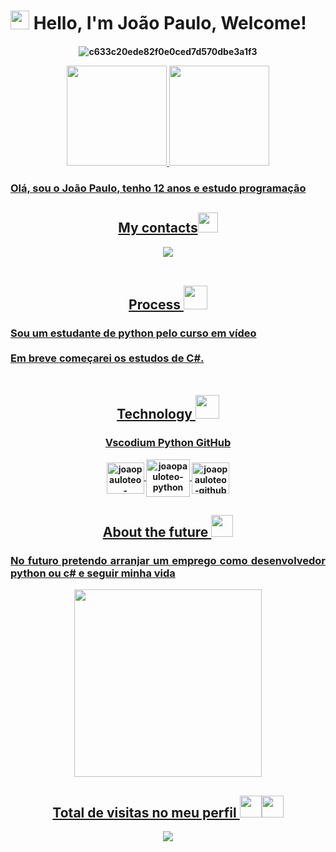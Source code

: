 <div align="justify">
  <h1><img src="https://raw.githubusercontent.com/iampavangandhi/iampavangandhi/master/gifs/Hi.gif" width="30px"> Hello, I'm João Paulo, Welcome! </h1>
  </div> <h4 align="center">
 
![c633c20ede82f0e0ced7d570dbe3a1f3](https://user-images.githubusercontent.com/70382532/138322189-2db8df52-9dcb-40a0-88a8-c365466bd33d.gif)
<div align="center">
  <a href="https://github.com/juaopauloteo">
  <img height="160em" src="[![João Paulo's GitHub stats](https://github-readme-stats.vercel.app/api?username=juaopauloteo)](https://github.com/joaopauloteo/github-readme-stats)
"/>
  <img height="160em" src="https://github-readme-stats.vercel.app/api/top-langs/?username=joaopauloteo&layout=compact&langs_count=7&theme=outrun"/>
</div>
<h3 align="justify">
 Olá, sou o João Paulo, tenho 12 anos e estudo programação  </h3>
<div align="center">
  
   ## My contacts<img src="https://github.com/TheDudeThatCode/TheDudeThatCode/blob/master/Assets/Handshake.gif" height="32px">
  
  </div>
  <div align="center">
<a href = "mailto:joaopauloteo@riseup.net"><img src="https://imgs.search.brave.com/MfvmDeILy15TCgXnUyVHxhkLkl4UuZpsOlCqhektYfc/rs:fit:689:174:1/g:ce/aHR0cHM6Ly9yaXNl/dXAubmV0L2Fib3V0/LXVzL2ltYWdlcy9y/aXNldXAubmV0LWlu/bGluZS5zdmc.svg" </a> 
    </div>
 
   <div align="center">
     <br>
      
  ## Process <img src="https://user-images.githubusercontent.com/88908428/148150018-84f67988-9fe2-41b6-b554-21f1e624a317.gif" height="38px" >

    
</div>
  <h3 align="justify">
  Sou um estudante de python pelo curso em vídeo
  <br>
  <br>
  Em breve começarei os estudos de C#.
  <br>
  <br>
  </h3>
      
  <div style="display: inline_block" align="center">
  
  ## Technology <img src="https://user-images.githubusercontent.com/88908428/148150189-d4f83f7a-2ebb-4e8f-97c9-dc1f715e8aee.gif" height="38px">
 <h3>
Vscodium
Python
GitHub
    </h3>
 <img align="center" alt="joaopauloteo-vscodium" height="50" width="60" src="https://avatars.githubusercontent.com/u/40338071?s=200&v=4">
 <img align="center" alt="joaopauloteo-python" height="60" width="70" src="https://www.python.org/static/community_logos/python-logo-inkscape.svg">
   <img align="center" alt="joaopauloteo-github" height="50" width="60" src="https://cdns.iconmonstr.com/wp-content/releases/preview/2012/240/iconmonstr-github-2.png">
 
  <div align="center">
    
  ## About the future <img src="https://github.com/TheDudeThatCode/TheDudeThatCode/blob/master/Assets/Earth.gif" width="35px">

 </div>
  
<h3 align="justify">
No futuro pretendo arranjar um emprego como desenvolvedor python ou c# e seguir minha vida  </h3>
    
<div>
  <div align="center">
  <img src="https://user-images.githubusercontent.com/88908428/144766657-52386c96-2e59-4d19-a289-e0278b1d4101.jpg" width="300px" />
  </div>
 <div align="center">
  
 ## Total de visitas no meu perfil <img src="https://user-images.githubusercontent.com/88908428/148150331-4a66edea-da15-4eed-b9a0-309e71bd9a50.gif" width="35px"><img src="https://user-images.githubusercontent.com/88908428/148150331-4a66edea-da15-4eed-b9a0-309e71bd9a50.gif" width="35px">
 <p align="center"> <img alingn="center" src="https://profile-counter.glitch.me/joaopauloteo/count.svg" />
   
 </p>
     </div>
  </div>
    
  
  
